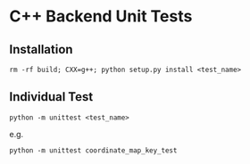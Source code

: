 # C++ Backend Unit Tests

## Installation

```
rm -rf build; CXX=g++; python setup.py install <test_name>
```

## Individual Test

```
python -m unittest <test_name>
```

e.g.

```
python -m unittest coordinate_map_key_test
```
